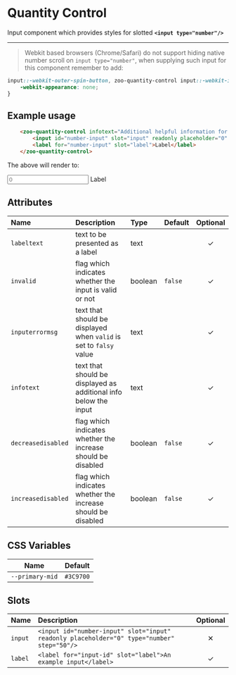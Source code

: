 # Quantity Control

Input component which provides styles for slotted **`<input type="number"/>`**

***

> Webkit based browsers (Chrome/Safari) do not support hiding native number scroll on `input type="number"`,
> when supplying such input for this component remember to add:

```CSS
input::-webkit-outer-spin-button, zoo-quantity-control input::-webkit-inner-spin-button {
	-webkit-appearance: none;
}
```

## Example usage

```HTML
	<zoo-quantity-control infotext="Additional helpful information for our users" >
		<input id="number-input" slot="input" readonly placeholder="0" type="number" step="50"/>
		<label for="number-input" slot="label">Label</label>
	</zoo-quantity-control>
```

The above will render to:

<zoo-quantity-control infotext="Additional helpful information for our users" >
	<input id="number-input" slot="input" readonly placeholder="0" type="number" step="50"/>
	<label for="number-input" slot="label">Label</label>
</zoo-quantity-control>

## Attributes

| **Name**           | **Description**                                                    | **Type** | **Default** | **Optional** |
| :----------------- | :----------------------------------------------------------------- | :------- | :---------- | :----------: |
| `labeltext`        | text to be presented as a label                                    | text     |             |   &#10003;   |
| `invalid`          | flag which indicates whether the input is valid or not             | boolean  | `false`     |   &#10003;   |
| `inputerrormsg`    | text that should be displayed when `valid` is set to `falsy` value | text     |             |   &#10003;   |
| `infotext`         | text that should be displayed as additional info below the input   | text     |             |   &#10003;   |
| `decreasedisabled` | flag which indicates whether the increase should be disabled       | boolean  | `false`     |   &#10003;   |
| `increasedisabled` | flag which indicates whether the increase should be disabled       | boolean  | `false`     |   &#10003;   |

## CSS Variables

|    **Name**     | **Default** |
| :-------------: | :---------: |
| `--primary-mid` |  `#3C9700`  |
## Slots

| **Name** | **Description**                                                                            | **Optional** |
| :------- | :----------------------------------------------------------------------------------------- | :----------: |
| `input`  | `<input id="number-input" slot="input" readonly placeholder="0" type="number" step="50"/>` |   &#10005;   |
| `label`  | `<label for="input-id" slot="label">An example input</label>`                              |   &#10003;   |
